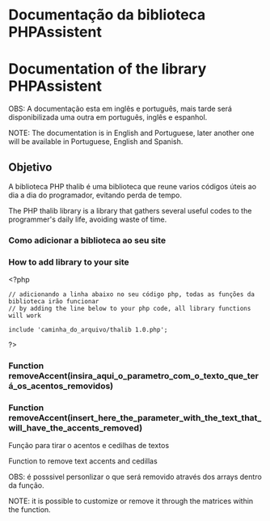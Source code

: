 # Documentação da biblioteca PHPAssistent

# Documentation of the library PHPAssistent

OBS: A documentação esta em inglês e português, mais tarde será disponibilizada uma outra em português, inglês e espanhol.

NOTE: The documentation is in English and Portuguese, later another one will be available in Portuguese, English and Spanish.

## Objetivo

A biblioteca PHP thalib é uma biblioteca que reune varios códigos úteis ao dia a dia do programador, evitando perda de tempo.

The PHP thalib library is a library that gathers several useful codes to the programmer's daily life, avoiding waste of time.

### Como adicionar a biblioteca ao seu site
### How to add library to your site 

\<?php

    // adicionando a linha abaixo no seu código php, todas as funções da biblioteca irão funcionar
    // by adding the line below to your php code, all library functions will work
    
    include 'caminha_do_arquivo/thalib 1.0.php';

?>

### Function removeAccent(insira_aqui_o_parametro_com_o_texto_que_terá_os_acentos_removidos)

### Function removeAccent(insert_here_the_parameter_with_the_text_that_will_have_the_accents_removed)

Função para tirar o acentos e cedilhas de textos

Function to remove text accents and cedillas

OBS: é posssivel personlizar o que será removido através dos arrays dentro da função.

NOTE: it is possible to customize or remove it through the matrices within the function.
